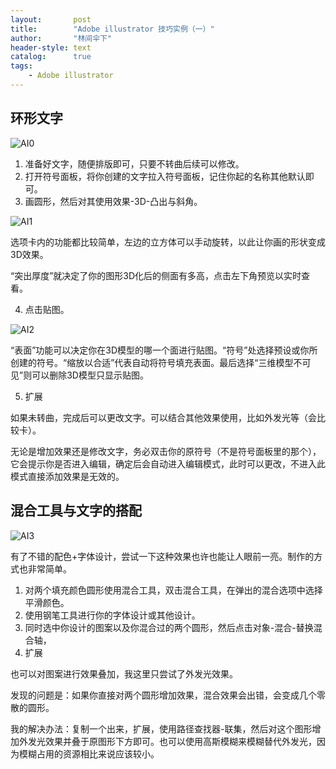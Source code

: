 ```yaml
---
layout:       post
title:        "Adobe illustrator 技巧实例（一）"
author:       "林间伞下"
header-style: text
catalog:      true
tags:
    - Adobe illustrator
---
```


## 环形文字

![AI0](/img/post/AI/AI0.jpg)

1. 准备好文字，随便排版即可，只要不转曲后续可以修改。
2. 打开符号面板，将你创建的文字拉入符号面板，记住你起的名称其他默认即可。
3. 画圆形，然后对其使用效果-3D-凸出与斜角。

![AI1](/img/post/AI/AI1.jpg)

选项卡内的功能都比较简单，左边的立方体可以手动旋转，以此让你画的形状变成3D效果。

“突出厚度”就决定了你的图形3D化后的侧面有多高，点击左下角预览以实时查看。

4. 点击贴图。

![AI2](/img/post/AI/AI2.jpg)

“表面”功能可以决定你在3D模型的哪一个面进行贴图。“符号”处选择预设或你所创建的符号。“缩放以合适”代表自动将符号填充表面。最后选择“三维模型不可见”则可以删除3D模型只显示贴图。

5. 扩展

如果未转曲，完成后可以更改文字。可以结合其他效果使用，比如外发光等（会比较卡）。

无论是增加效果还是修改文字，务必双击你的原符号（不是符号面板里的那个），它会提示你是否进入编辑，确定后会自动进入编辑模式，此时可以更改，不进入此模式直接添加效果是无效的。

## 混合工具与文字的搭配

![AI3](/img/post/AI/AI3.jpg "Moonlight")

有了不错的配色+字体设计，尝试一下这种效果也许也能让人眼前一亮。制作的方式也非常简单。

1. 对两个填充颜色圆形使用混合工具，双击混合工具，在弹出的混合选项中选择平滑颜色。
2. 使用钢笔工具进行你的字体设计或其他设计。
3. 同时选中你设计的图案以及你混合过的两个圆形，然后点击对象-混合-替换混合轴，
4. 扩展

也可以对图案进行效果叠加，我这里只尝试了外发光效果。

发现的问题是：如果你直接对两个圆形增加效果，混合效果会出错，会变成几个零散的圆形。

我的解决办法：复制一个出来，扩展，使用路径查找器-联集，然后对这个图形增加外发光效果并叠于原图形下方即可。也可以使用高斯模糊来模糊替代外发光，因为模糊占用的资源相比来说应该较小。